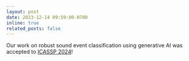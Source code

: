 ```yaml
---
layout: post
date: 2023-12-14 09:59:00-0700
inline: true
related_posts: false
---
```


Our work on robust sound event classification using generative AI was accepted to [ICASSP 2024](https://2024.ieeeicassp.org)!
